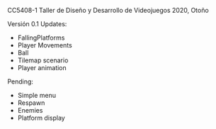 CC5408-1 Taller de Diseño y Desarrollo de Videojuegos 2020, Otoño


Versión 0.1
Updates:
+ FallingPlatforms
+ Player Movements
+ Ball
+ Tilemap scenario
+ Player animation

Pending:
+ Simple menu
+ Respawn 
+ Enemies
+ Platform display
